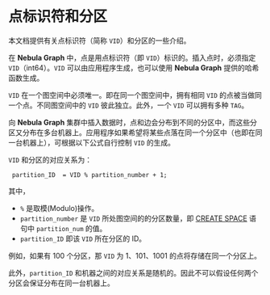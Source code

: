 # 点标识符和分区

本文档提供有关点标识符（简称 `VID`）和分区的一些介绍。

在 **Nebula Graph** 中，点是用点标识符（即 `VID`）标识的。插入点时，必须指定 `VID`（int64）。`VID` 可以由应用程序生成，也可以使用 **Nebula Graph** 提供的哈希函数生成。

`VID` 在一个图空间中必须唯一。即在同一个图空间中，拥有相同 `VID` 的点被当做同一个点。不同图空间中的 `VID` 彼此独立。此外，一个 `VID` 可以拥有多种 `TAG`。

向 **Nebula Graph** 集群中插入数据时，点和边会分布到不同的分区中，而这些分区又分布在多台机器上。应用程序如果希望将某些点落在同一个分区中（也即在同一台机器上），可根据以下公式自行控制 `VID` 的生成。

`VID` 和分区的对应关系为：

```text
 partition_ID  = VID % partition_number + 1;
```

其中，

- `%` 是取模(Modulo)操作。
- `partition_number` 是 `VID` 所处图空间的的分区数量，即 [CREATE SPACE](../2.query-language/4.statement-syntax/1.data-definition-statements/create-space-syntax.md) 语句中 `partition_num` 的值。
- `partition_ID` 即该 `VID` 所在分区的 ID。

例如，如果有 100 个分区，那 `VID` 为 1、101、1001 的点将存储在同一个分区上。

此外，`partition_ID` 和机器之间的对应关系是随机的。因此不可以假设任何两个分区会保证分布在同一台机器上。
